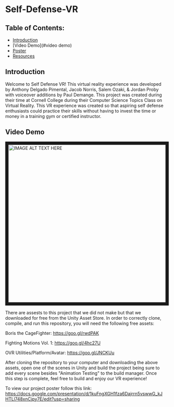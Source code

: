# Self-Defense-VR

## Table of Contents:
- [Introduction](#introduction)
- [Video Demo](#video demo)
- [Poster](#poster)
- [Resources](#resources)

## Introduction
Welcome to Self Defense VR! 
  This virtual reality experience was developed by Anthony Delgado Pimental, Jacob Norris, Salem Ozaki, & Jordan Proby with voiceover additions by Paul Demange. This project was created during their time at Cornell College during their Computer Science Topics Class on Virtual Reality. This VR experience was created so that aspiring self defense enthusiasts could practice their skills without having to invest the time or money in a training gym or certified instructor.
  
## Video Demo

<a href="http://www.youtube.com/watch?feature=player_embedded&v=nsHNmOCuyps
" target="_blank"><img src="http://img.youtube.com/vi/nsHNmOCuyps/0.jpg" 
alt="IMAGE ALT TEXT HERE" width="500" height="500" border="10" /></a>
  
  There are assests to this project that we did not make but that we downloaded for free from the Unity Asset Store. In order to correctly clone, compile, and run this repository, you will need the following free assets:
  
  Boris the CageFighter: https://goo.gl/rwdPAK
  
  Fighting Motions Vol. 1: https://goo.gl/4hc27U
  
  OVR Utilities/Platform/Avatar: https://goo.gl/JNCKUu

  After cloning the repository to your computer and downloading the above assets, open one of the scenes in Unity and build the project being sure to add every scene besides "Animation Testing" to the build manager. Once this step is complete, feel free to build and enjoy our VR experience!
  
  To view our project poster follow this link: https://docs.google.com/presentation/d/1kuFngXGH1fza6Dajrrn5vswwG_kJHTLl748xnCjpy7E/edit?usp=sharing

